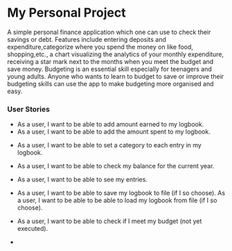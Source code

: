 # My Personal Project

 A simple personal finance application which one can use to check their savings or debt. Features include 
entering deposits and expenditure,categorize where you spend the money on like food, shopping,etc., a chart visualizing
the analytics of your monthly expenditure, receiving a star mark next to the months when
you meet the budget and save money. Budgeting is an essential skill especially for teenagers and young adults. Anyone
who wants to learn to budget to save or improve their budgeting skills can use the app to make budgeting more organised
and easy.


### User Stories
- As a user, I want to be able to add amount earned to my logbook.
- As a user, I want to be able to add the amount spent to my logbook.

[//]: # (- As a user, I want to be able to set a budget for a month in my logbook.)
- As a user, I want to be able to set a category to each entry in my logbook.
- As a user, I want to be able to check my balance for the current year.
- As a user, I want to be able to see my entries.
- As a user, I want to be able to save my logbook to file (if I so choose).
  As a user, I want to be able to be able to load my logbook from file (if I so choose).
- As a user, I want to be able to check if I meet my budget (not yet executed).
  
- [//]: # (- As a user, I can check the amount spent in a month.)

 